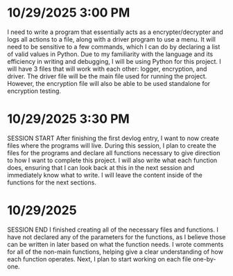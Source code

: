 # 10/29/2025 3:00 PM

I need to write a program that essentially acts as a encrypter/decrypter and logs all actions to a file, along with a driver program to use a menu. It will need to be sensitive to a few commands, which I can do by declaring a list of valid values in Python. Due to my familiarity with the language and its efficiency in writing and debugging, I will be using Python for this project. I will have 3 files that will work with each other: logger, encryption, and driver. The driver file will be the main file used for running the project. However, the encryption file will also be able to be used standalone for encryption testing.

# 10/29/2025 3:30 PM

SESSION START
After finishing the first devlog entry, I want to now create files where the programs will live. During this session, I plan to create the files for the programs and declare all functions necessary to give direction to how I want to complete this project. I will also write what each function does, ensuring that I can look back at this in the next session and immediately know what to write. I will leave the content inside of the functions for the next sections.

# 10/29/2025

SESSION END
I finished creating all of the necessary files and functions. I have not declared any of the parameters for the functions, as I believe those can be written in later based on what the function needs. I wrote comments for all of the non-main functions, helping give a clear understanding of how each function operates. Next, I plan to start working on each file one-by-one.